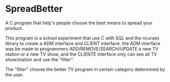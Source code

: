 # SpreadBetter
A C program that help's people choose the best means to spread your product.


This program is a school experiment that use C with SQL and the ncurses library to create a ADM interface and CLIENT interface. the ADM interface was be made  to programmers ADD/REMOVE/SEARCH/UPDATE a new TV station or a new TV show, and the CLIENTE interface only can see all TV show/station and use the "filter".

The "filter" choose the better TV program in certain category determined by the user.
